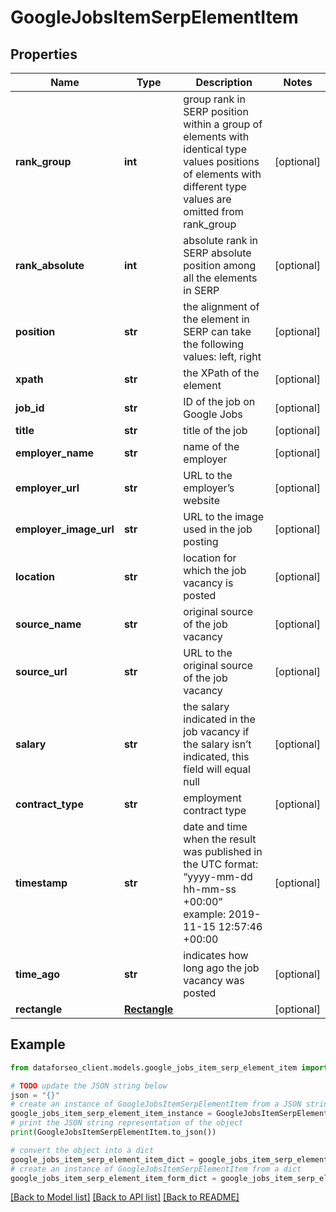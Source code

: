 # GoogleJobsItemSerpElementItem


## Properties

Name | Type | Description | Notes
------------ | ------------- | ------------- | -------------
**rank_group** | **int** | group rank in SERP position within a group of elements with identical type values positions of elements with different type values are omitted from rank_group | [optional] 
**rank_absolute** | **int** | absolute rank in SERP absolute position among all the elements in SERP | [optional] 
**position** | **str** | the alignment of the element in SERP can take the following values: left, right | [optional] 
**xpath** | **str** | the XPath of the element | [optional] 
**job_id** | **str** | ID of the job on Google Jobs | [optional] 
**title** | **str** | title of the job | [optional] 
**employer_name** | **str** | name of the employer | [optional] 
**employer_url** | **str** | URL to the employer’s website | [optional] 
**employer_image_url** | **str** | URL to the image used in the job posting | [optional] 
**location** | **str** | location for which the job vacancy is posted | [optional] 
**source_name** | **str** | original source of the job vacancy | [optional] 
**source_url** | **str** | URL to the original source of the job vacancy | [optional] 
**salary** | **str** | the salary indicated in the job vacancy if the salary isn’t indicated, this field will equal null | [optional] 
**contract_type** | **str** | employment contract type | [optional] 
**timestamp** | **str** | date and time when the result was published in the UTC format: “yyyy-mm-dd hh-mm-ss +00:00” example: 2019-11-15 12:57:46 +00:00 | [optional] 
**time_ago** | **str** | indicates how long ago the job vacancy was posted | [optional] 
**rectangle** | [**Rectangle**](Rectangle.md) |  | [optional] 

## Example

```python
from dataforseo_client.models.google_jobs_item_serp_element_item import GoogleJobsItemSerpElementItem

# TODO update the JSON string below
json = "{}"
# create an instance of GoogleJobsItemSerpElementItem from a JSON string
google_jobs_item_serp_element_item_instance = GoogleJobsItemSerpElementItem.from_json(json)
# print the JSON string representation of the object
print(GoogleJobsItemSerpElementItem.to_json())

# convert the object into a dict
google_jobs_item_serp_element_item_dict = google_jobs_item_serp_element_item_instance.to_dict()
# create an instance of GoogleJobsItemSerpElementItem from a dict
google_jobs_item_serp_element_item_form_dict = google_jobs_item_serp_element_item.from_dict(google_jobs_item_serp_element_item_dict)
```
[[Back to Model list]](../README.md#documentation-for-models) [[Back to API list]](../README.md#documentation-for-api-endpoints) [[Back to README]](../README.md)


